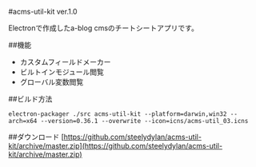 #acms-util-kit ver.1.0

Electronで作成したa-blog cmsのチートシートアプリです。

##機能

- カスタムフィールドメーカー
- ビルトインモジュール閲覧
- グローバル変数閲覧

##ビルド方法

```
electron-packager ./src acms-util-kit --platform=darwin,win32 --arch=x64 --version=0.36.1 --overwrite --icon=icns/acms-util_03.icns
```

##ダウンロード
[https://github.com/steelydylan/acms-util-kit/archive/master.zip](https://github.com/steelydylan/acms-util-kit/archive/master.zip)
